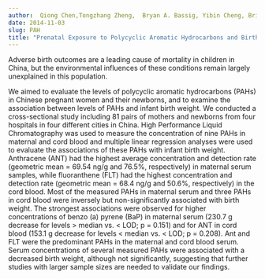 ```yaml
---
author:  Qiong Chen,Tongzhang Zheng,  Bryan A. Bassig, Yibin Cheng, Brian Leaderer, Shaobin Lin, Theodore Holford, Jie Qiu, Yawei Zhang, Kunchong Shi, Yong Zhu, Jianjun Niu, Yonghong Li, Huan Guo, Xiaobin Hu, Yinlong Jin
date: 2014-11-03
slug: PAH
title: "Prenatal Exposure to Polycyclic Aromatic Hydrocarbons and Birth Weight in China"
---
```


Adverse birth outcomes are a leading cause of mortality in children in China, but the environmental influences of these conditions remain largely unexplained in this population. 

We aimed to evaluate the levels of polycyclic aromatic hydrocarbons (PAHs) in Chinese pregnant women and their newborns, and to examine the association between levels of PAHs and infant birth weight. 
We conducted a cross-sectional study including 81 pairs of mothers and newborns from four hospitals in four different cities in China. High Performance Liquid Chromatography was used to measure the 
concentration of nine PAHs in maternal and cord blood and multiple linear regression analyses were used to evaluate the associations of these PAHs with infant birth weight. Anthracene (ANT) had the 
highest average concentration and detection rate (geometric mean = 69.54 ng/g and 76.5%, respectively) in maternal serum samples, while fluoranthene (FLT) had the highest concentration and 
detection rate (geometric mean = 68.4 ng/g and 50.6%, respectively) in the cord blood. Most of the measured PAHs in maternal serum and three PAHs in cord blood were inversely 
but non-significantly associated with birth weight. 
The strongest associations were observed for higher concentrations of benzo (a) pyrene (BaP) in maternal serum (230.7 g decrease for levels > median vs. < LOD; p = 0.151) and for ANT in cord blood (153.1 g decrease for levels < median vs. < LOD; p = 0.208). 
Ant and FLT were the predominant PAHs in the maternal and cord blood serum. 
Serum concentrations of several measured PAHs were associated with a decreased birth weight, although not significantly, suggesting that further studies with larger sample sizes are needed to validate our findings.
